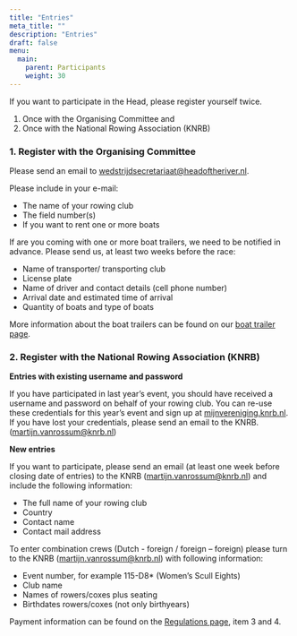 ```yaml
---
title: "Entries"
meta_title: ""
description: "Entries"
draft: false
menu:
  main:
    parent: Participants
    weight: 30
---
```

If you want to participate in the Head, please register yourself twice.

1. Once with the Organising Committee and
2. Once with the National Rowing Association (KNRB)

### 1. Register with the Organising Committee
Please send an email to wedstrijdsecretariaat@headoftheriver.nl.

Please include in your e-mail:

- The name of your rowing club
- The field number(s)
- If you want to rent one or more boats

If are you coming with one or more boat trailers, we need to be notified in advance. Please send us, at least two weeks before the race:

- Name of transporter/ transporting club
- License plate
- Name of driver and contact details (cell phone number)
- Arrival date and estimated time of arrival
- Quantity of boats and type of boats

More information about the boat trailers can be found on our [boat trailer page](../botenwagens/).

### 2. Register with the National Rowing Association (KNRB)

**Entries with existing username and password**

If you have participated in last year’s event, you should have received a username and password on behalf of your rowing club. You can re-use these credentials for this year’s event and sign up at [mijnvereniging.knrb.nl](http://www.mijnvereniging.knrb.nl).   
If you have lost your credentials, please send an email to the KNRB. (martijn.vanrossum@knrb.nl)

**New entries**

If you want to participate, please send an email (at least one week before closing date of entries) to the KNRB (martijn.vanrossum@knrb.nl) and include the following information:

- The full name of your rowing club
- Country
- Contact name
- Contact mail address

To enter combination crews (Dutch -  foreign / foreign – foreign) please turn to the KNRB (martijn.vanrossum@knrb.nl) with following information:

- Event number, for example 115-D8* (Women’s Scull Eights)
- Club name
- Names of rowers/coxes plus seating
- Birthdates rowers/coxes (not only birthyears)

Payment information can be found on the [Regulations page](../bepaling/), item 3 and 4.